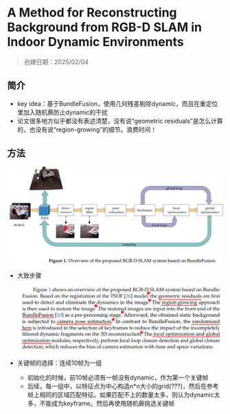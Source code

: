 # A Method for Reconstructing Background from RGB-D SLAM in Indoor Dynamic Environments

> 创建日期：2025/02/04

## 简介

- key idea：基于BundleFusion，使用几何残差剔除dynamic，而且在重定位里加入随机蕨防止dynamic的干扰
- 论文很多地方似乎都没有表述清楚，没有说“geometric residuals”是怎么计算的，也没有说“region-growing”的细节。浪费时间！

## 方法

![image-20250204180533319](images/image-20250204180533319.png)

- 大致步骤

    ![image-20250204181335549](images/image-20250204181335549.png)

- 关键帧的选择：连续10帧为一组
    - 初始化的时候，前10帧必须有一帧没有dynamic，作为第一个关键帧
    - 后续，每一组中，以特征点为中心构造n*n大小的grid(???)，然后在参考帧上相同的区域匹配特征。如果匹配不上的数量太多，则认为dynamic太多，不能成为keyframe。然后再使用随机蕨挑选关键帧


